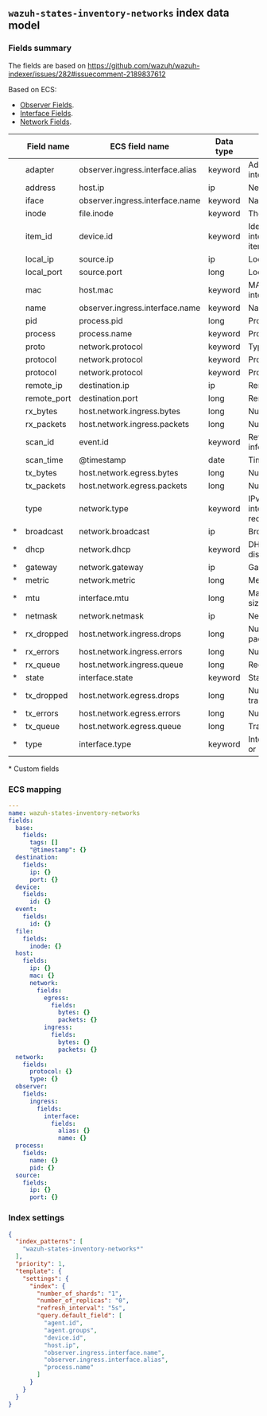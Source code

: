 ## `wazuh-states-inventory-networks` index data model

### Fields summary

The fields are based on https://github.com/wazuh/wazuh-indexer/issues/282#issuecomment-2189837612

Based on ECS:

-   [Observer Fields](https://www.elastic.co/guide/en/ecs/current/ecs-observer.html).
-   [Interface Fields](https://www.elastic.co/guide/en/ecs/current/ecs-interface.html).
-   [Network Fields](https://www.elastic.co/guide/en/ecs/current/ecs-network.html).

|     | Field name  | ECS field name                   | Data type | Description                                                      |
| --- | ----------- | -------------------------------- | --------- | ---------------------------------------------------------------- |
|     | adapter     | observer.ingress.interface.alias | keyword   | Adapter name of the network interface                            |
|     | address     | host.ip                          | ip        | Network address                                                  |
|     | iface       | observer.ingress.interface.name  | keyword   | Name of the network interface                                    |
|     | inode       | file.inode                       | keyword   | The unix inode of the port                                       |
|     | item_id     | device.id                        | keyword   | Identifier of interface/protocol/address/port item               |
|     | local_ip    | source.ip                        | ip        | Local IP address                                                 |
|     | local_port  | source.port                      | long      | Local port number                                                |
|     | mac         | host.mac                         | keyword   | MAC address of the network interface                             |
|     | name        | observer.ingress.interface.name  | keyword   | Name of the network interface                                    |
|     | pid         | process.pid                      | long      | Process ID                                                       |
|     | process     | process.name                     | keyword   | Process name                                                     |
|     | proto       | network.protocol                 | keyword   | Type of network protocol                                         |
|     | protocol    | network.protocol                 | keyword   | Protocol used                                                    |
|     | protocol    | network.protocol                 | keyword   | Protocol used                                                    |
|     | remote_ip   | destination.ip                   | ip        | Remote IP address                                                |
|     | remote_port | destination.port                 | long      | Remote port number                                               |
|     | rx_bytes    | host.network.ingress.bytes       | long      | Number of received bytes                                         |
|     | rx_packets  | host.network.ingress.packets     | long      | Number of received packets                                       |
|     | scan_id     | event.id                         | keyword   | Reference to the scan information                                |
|     | scan_time   | @timestamp                       | date      | Timestamp of the scan                                            |
|     | tx_bytes    | host.network.egress.bytes        | long      | Number of transmitted bytes                                      |
|     | tx_packets  | host.network.egress.packets      | long      | Number of transmitted packets                                    |
|     | type        | network.type                     | keyword   | IPv4 or IPv6 for protocols, interface type for interface records |
| *   | broadcast   | network.broadcast                | ip        | Broadcast address                                                |
| *   | dhcp        | network.dhcp                     | keyword   | DHCP status (enabled, disabled, unknown, BOOTP)                  |
| *   | gateway     | network.gateway                  | ip        | Gateway address                                                  |
| *   | metric      | network.metric                   | long      | Metric of the network protocol                                   |
| *   | mtu         | interface.mtu                    | long      | Maximum transmission unit size                                   |
| *   | netmask     | network.netmask                  | ip        | Network mask                                                     |
| *   | rx_dropped  | host.network.ingress.drops       | long      | Number of dropped received packets                               |
| *   | rx_errors   | host.network.ingress.errors      | long      | Number of reception errors                                       |
| *   | rx_queue    | host.network.ingress.queue       | long      | Receive queue length                                             |
| *   | state       | interface.state                  | keyword   | State of the network interface                                   |
| *   | tx_dropped  | host.network.egress.drops        | long      | Number of dropped transmitted packets                            |
| *   | tx_errors   | host.network.egress.errors       | long      | Number of transmission errors                                    |
| *   | tx_queue    | host.network.egress.queue        | long      | Transmit queue length                                            |
| *   | type        | interface.type                   | keyword   | Interface type (eg. "wireless" or "ethernet")                    |

\* Custom fields


### ECS mapping

```yml
---
name: wazuh-states-inventory-networks
fields:
  base:
    fields:
      tags: []
      "@timestamp": {}
  destination:
    fields:
      ip: {}
      port: {}
  device:
    fields:
      id: {}
  event:
    fields:
      id: {}
  file:
    fields:
      inode: {}
  host:
    fields:
      ip: {}
      mac: {}
      network:
        fields:
          egress:
            fields:
              bytes: {}
              packets: {}
          ingress:
            fields:
              bytes: {}
              packets: {}
  network:
    fields:
      protocol: {}
      type: {}
  observer:
    fields:
      ingress:
        fields:
          interface:
            fields:
              alias: {}
              name: {}
  process:
    fields:
      name: {}
      pid: {}
  source:
    fields:
      ip: {}
      port: {}

```

### Index settings

```json
{
  "index_patterns": [
    "wazuh-states-inventory-networks*"
  ],
  "priority": 1,
  "template": {
    "settings": {
      "index": {
        "number_of_shards": "1",
        "number_of_replicas": "0",
        "refresh_interval": "5s",
        "query.default_field": [
          "agent.id",
          "agent.groups",
          "device.id",
          "host.ip",
          "observer.ingress.interface.name",
          "observer.ingress.interface.alias",
          "process.name"
        ]
      }
    }
  }
}
```
